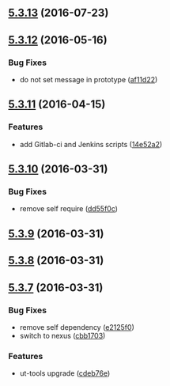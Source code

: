 <a name="5.3.13"></a>
## [5.3.13](https://git.softwaregroup-bg.com/ut5/ut-error/compare/v5.3.12...v5.3.13) (2016-07-23)



<a name="5.3.12"></a>
## [5.3.12](https://git.softwaregroup-bg.com/ut5/ut-error/compare/v5.3.11...v5.3.12) (2016-05-16)


### Bug Fixes

* do not set message in prototype ([af11d22](https://git.softwaregroup-bg.com/ut5/ut-error/commit/af11d22))



<a name="5.3.11"></a>
## [5.3.11](https://git.softwaregroup-bg.com/ut5/ut-error/compare/v5.3.10...v5.3.11) (2016-04-15)


### Features

* add Gitlab-ci and Jenkins scripts ([14e52a2](https://git.softwaregroup-bg.com/ut5/ut-error/commit/14e52a2))



<a name="5.3.10"></a>
## [5.3.10](https://git.softwaregroup-bg.com/ut5/ut-error/compare/v5.3.9...v5.3.10) (2016-03-31)


### Bug Fixes

* remove self require ([dd55f0c](https://git.softwaregroup-bg.com/ut5/ut-error/commit/dd55f0c))



<a name="5.3.9"></a>
## [5.3.9](https://git.softwaregroup-bg.com/ut5/ut-error/compare/v5.3.8...v5.3.9) (2016-03-31)




<a name="5.3.8"></a>
## [5.3.8](https://git.softwaregroup-bg.com/ut5/ut-error/compare/v5.3.7...v5.3.8) (2016-03-31)




<a name="5.3.7"></a>
## [5.3.7](https://git.softwaregroup-bg.com/ut5/ut-error/compare/v5.3.5...v5.3.7) (2016-03-31)


### Bug Fixes

* remove self dependency ([e2125f0](https://git.softwaregroup-bg.com/ut5/ut-error/commit/e2125f0))
* switch to nexus ([cbb1703](https://git.softwaregroup-bg.com/ut5/ut-error/commit/cbb1703))

### Features

* ut-tools upgrade ([cdeb76e](https://git.softwaregroup-bg.com/ut5/ut-error/commit/cdeb76e))



